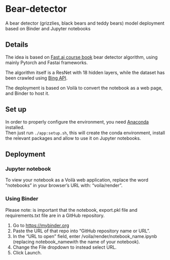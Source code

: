 # Bear-detector

A bear detector (grizzlies, black bears and teddy bears) model deployment based on Binder and Jupyter notebooks

## Details

The idea is based on [Fast.ai course book](https://github.com/fastai/fastbook) bear detector algorithm, using mainly Pytorch and Fastai frameworks.

The algorithm itself is a ResNet with 18 hidden layers, while the dataset has been crawled using [Bing API](https://www.microsoft.com/en-us/bing/apis/bing-web-search-api).

The deployment is based on Voilà to convert the notebook as a web page, and Binder to host it.


## Set up

In order to properly configure the environment, you need [Anaconda](https://www.anaconda.com/) installed.  
Then just run ```./app:setup.sh```, this will create the conda environment, install the relevant packages and allow to use it on Jupyter notebooks.

## Deployment

### Jupyter notebook
To view your notebook as a Voilà web application, replace the word “notebooks” in your browser’s URL with: “voila/render”.

### Using Binder
Please note: is important that the notebook, export.pkl file and requirements.txt file are in a GitHub repository.
1. Go to https://mybinder.org
2. Paste the URL of that repo into “GitHub repository name or URL”.
3. In the “URL to open” field, enter /voila/render/notebook_name.ipynb (replacing notebook_namewith the name of your notebook).
4. Change the File dropdown to instead select URL.
5. Click Launch.
